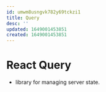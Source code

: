 ```yaml
---
id: umwm8usngvk782y69tckzi1
title: Query
desc: ''
updated: 1649001453851
created: 1649001453851
---
```


# React Query
- library for managing server state.
